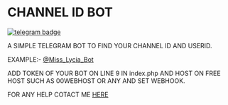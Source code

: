 # CHANNEL ID BOT

[![telegram badge](https://img.shields.io/badge/Chnlidbot-30302f?style=flat&logo=telegram)](https://t.me/Miss_Lycia_Bot)


A SIMPLE TELEGRAM BOT TO FIND YOUR CHANNEL ID AND USERID.

EXAMPLE:- [@Miss_Lycia_Bot](https://t.me/Miss_Lycia_Bot)

ADD TOKEN OF YOUR BOT ON LINE 9 IN index.php AND HOST ON FREE HOST SUCH AS 00WEBHOST OR ANY AND SET WEBHOOK.

FOR ANY HELP COTACT ME [HERE](https://t.me/Team_Bot_Support)

